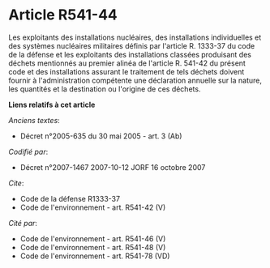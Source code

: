 # Article R541-44

Les exploitants des installations nucléaires, des installations individuelles et des systèmes nucléaires militaires définis
par l'article R. 1333-37 du code de la défense et les exploitants des installations classées produisant des déchets
mentionnés au premier alinéa de l'article R. 541-42 du présent code et des installations assurant le traitement de tels
déchets doivent fournir à l'administration compétente une déclaration annuelle sur la nature, les quantités et la destination
ou l'origine de ces déchets.

**Liens relatifs à cet article**

_Anciens textes_:

  - Décret n°2005-635 du 30 mai 2005 - art. 3 (Ab)

_Codifié par_:

  - Décret n°2007-1467 2007-10-12 JORF 16 octobre 2007

_Cite_:

  - Code de la défense R1333-37
  - Code de l'environnement - art. R541-42 (V)

_Cité par_:

  - Code de l'environnement - art. R541-46 (V)
  - Code de l'environnement - art. R541-48 (V)
  - Code de l'environnement - art. R541-78 (VD)
